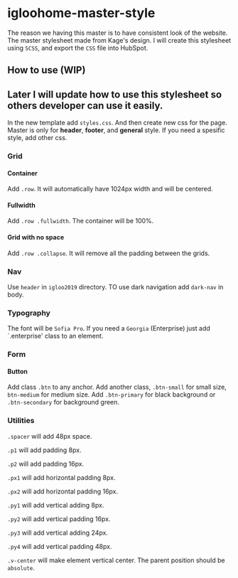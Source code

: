 # igloohome-master-style

The reason we having this master is to have consistent look of the website. The master stylesheet made from Kage's design.
I will create this stylesheet using  `SCSS`, and export the `CSS` file into HubSpot.

## How to use (WIP)
Later I will update how to use this stylesheet so others developer can use it easily.
---
In the new template add `styles.css`. And then create new css for the page. Master is only for **header**, **footer**, and **general** style. If you need a spesific style, add other css.

### Grid
#### Container
Add `.row`. It will automatically have 1024px width and will be centered.

#### Fullwidth
Add `.row .fullwidth`. The container will be 100%.

#### Grid with no space
Add `.row .collapse`. It will remove all the padding between the grids.


### Nav
Use `header` in `igloo2019` directory. TO use dark navigation add `dark-nav` in body.


### Typography
The font will be `Sofia Pro`. If you need a `Georgia` (Enterprise) just add `.enterprise' class to an element.


### Form
#### Button
Add class `.btn` to any anchor. Add another class, `.btn-small` for small size, `btn-medium` for medium size. Add `.btn-primary` for black background or `.btn-secondary` for background green.


### Utilities
`.spacer` will add 48px space.

`.p1` will add padding 8px.

`.p2` will add padding 16px.

`.px1` will add horizontal padding 8px.

`.px2` will add horizontal padding 16px.

`.py1` will add vertical adding 8px.

`.py2` will add vertical padding 16px.

`.py3` will add vertical adding 24px.

`.py4` will add vertical padding 48px.

`.v-center` will make element vertical center. The parent position should be `absolute`.





